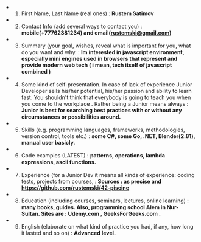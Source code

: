 * 1. First Name, Last Name (real ones) : __Rustem Satimov__ 
* 2. Contact Info (add several ways to contact you) : __mobile(+77762381234) and email(rustemski@gmail.com)__
* 3. Summary (your goal, wishes, reveal what is important for you, what do you want and why. : __Im interested in javascript environment, especially mini engines used in browsers that represent and provide modern web tech ( i mean, tech itself of javascript combined )__
* 4. Some kind of self-presentation. In case of lack of experience  Junior Developer sells his/her potential, his/her passion and ability to learn fast. You shouldn't think that everybody is going to teach you when you come to the workplace . Rather being a Junior means always : __Junior is best for searching best practices with or without any circumstances or possibilities around.__ 
* 5. Skills (e.g. programming languages, frameworks, methodologies, version control, tools etc.) : __some C#, some Go, .NET, Blender(2.81), manual user basicly.__
* 6. Code examples (LATEST) : __patterns, operations, lambda expressions, ascii functions.__ 
* 7. Experience (for a Junior Dev it means all kinds of experience: coding tests, projects from courses, : __Sources : as precise and https://github.com/rustemski/42-piscine__
* 8. Education (including courses, seminars, lectures, online learning) :  __many books, guides. Also, programming school Alem in Nur-Sultan. Sites are : Udemy.com , GeeksForGeeks.com .__
* 9. English (elaborate on what kind of practice you had, if any, how long it lasted and so on) : __Advanced level.__
